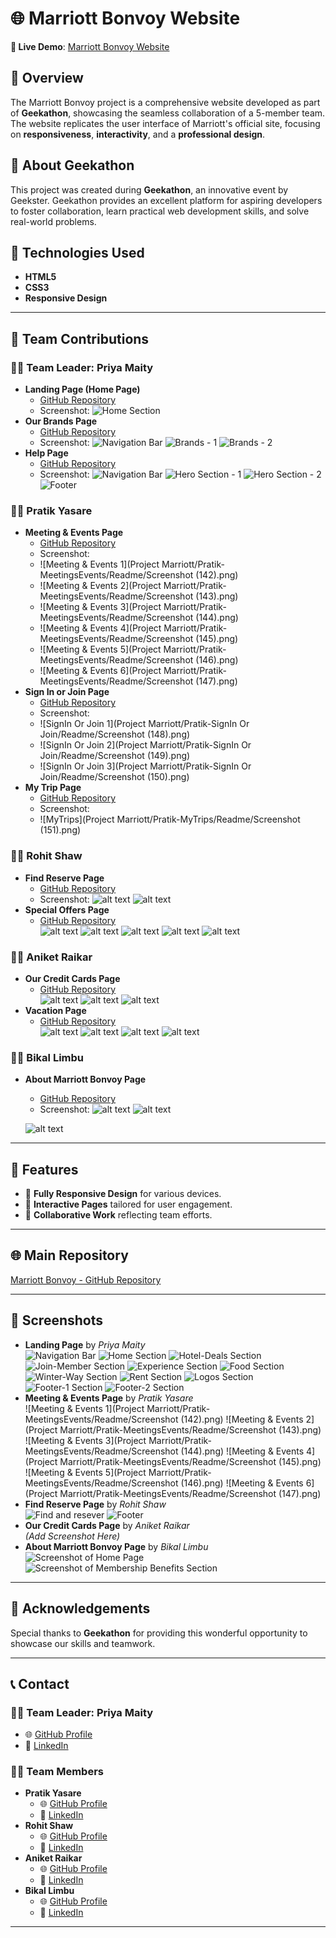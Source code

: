 
# 🌐 Marriott Bonvoy Website  
**🚀 Live Demo**: [Marriott Bonvoy Website](#)  

## 📝 Overview  
The Marriott Bonvoy project is a comprehensive website developed as part of **Geekathon**, showcasing the seamless collaboration of a 5-member team. The website replicates the user interface of Marriott's official site, focusing on **responsiveness**, **interactivity**, and a **professional design**.  

## 🎉 About Geekathon  
This project was created during **Geekathon**, an innovative event by Geekster. Geekathon provides an excellent platform for aspiring developers to foster collaboration, learn practical web development skills, and solve real-world problems.  

## 📂 Technologies Used  
- **HTML5**  
- **CSS3**  
- **Responsive Design**  

---

## 🎯 Team Contributions  

### 👩‍💼 **Team Leader: Priya Maity**  
- **Landing Page (Home Page)**  
  - [GitHub Repository](https://github.com/PriyaMaity/Jw-Marriot)  
  - Screenshot: 
  ![Home Section](Home-section%20Images/Readme_HomePage/Home_section.png)
- **Our Brands Page**  
  - [GitHub Repository](https://github.com/PriyaMaity/Jw-Marriot/tree/main/Project%20Marriott/Priya-OurBrands)  
  - Screenshot: 
  ![Navigation Bar](Project%20Marriott/Priya-OurBrands/Readme_Brands/navbar.png)
  ![Brands - 1](Project%20Marriott/Priya-OurBrands/Readme_Brands/Brands-1.png) 
   ![Brands - 2](Project%20Marriott/Priya-OurBrands/Readme_Brands/Brands-2.png) 
- **Help Page**  
  - [GitHub Repository](https://github.com/PriyaMaity/Jw-Marriot/tree/main/Project%20Marriott/Help)  
  - Screenshot:
  ![Navigation Bar](Images/redmeImage/navBar.png)
  ![Hero Section - 1](Images/redmeImage/heroSection-1.png)
  ![Hero Section - 2](Images/redmeImage/heroSection-2.png)
  ![Footer](Images/redmeImage/footer.png)
  

### 🧑‍💻 **Pratik Yasare**  
- **Meeting & Events Page**  
  - [GitHub Repository](https://github.com/PriyaMaity/Jw-Marriot/tree/main/Project%20Marriott/Pratik-MeetingsEvents)  
  - Screenshot:
  - ![Meeting & Events 1](Project Marriott/Pratik-MeetingsEvents/Readme/Screenshot (142).png)
  - ![Meeting & Events 2](Project Marriott/Pratik-MeetingsEvents/Readme/Screenshot (143).png)
  - ![Meeting & Events 3](Project Marriott/Pratik-MeetingsEvents/Readme/Screenshot (144).png)
  - ![Meeting & Events 4](Project Marriott/Pratik-MeetingsEvents/Readme/Screenshot (145).png)
  - ![Meeting & Events 5](Project Marriott/Pratik-MeetingsEvents/Readme/Screenshot (146).png)
  - ![Meeting & Events 6](Project Marriott/Pratik-MeetingsEvents/Readme/Screenshot (147).png)
- **Sign In or Join Page**  
  - [GitHub Repository](https://github.com/PriyaMaity/Jw-Marriot/tree/main/Project%20Marriott/Pratik-SignIn%20Or%20Join)  
  - Screenshot:
  - ![SignIn Or Join 1](Project Marriott/Pratik-SignIn Or Join/Readme/Screenshot (148).png)
  - ![SignIn Or Join 2](Project Marriott/Pratik-SignIn Or Join/Readme/Screenshot (149).png)
  - ![SignIn Or Join 3](Project Marriott/Pratik-SignIn Or Join/Readme/Screenshot (150).png)
- **My Trip Page**  
  - [GitHub Repository](https://github.com/PriyaMaity/Jw-Marriot/tree/main/Project%20Marriott/Pratik-MyTrips)  
  - Screenshot:
  - ![MyTrips](Project Marriott/Pratik-MyTrips/Readme/Screenshot (151).png)  

### 🧑‍💻 **Rohit Shaw**  
- **Find Reserve Page**  
  - [GitHub Repository](https://github.com/PriyaMaity/Jw-Marriot/tree/main/Project%20Marriott/Rohit-FindReserve)  
  - Screenshot: ![alt text](/Project%20Marriott/Rohit-FindReserve/webpagePreview.png)
  ![alt text](/Project%20Marriott/Rohit-FindReserve/webpagePreview2.png)
- **Special Offers Page**  
  - [GitHub Repository](https://github.com/PriyaMaity/Jw-Marriot/tree/main/Project%20Marriott/Rohit-SpecialOffers)  
  ![alt text](/Project%20Marriott/Rohit-SpecialOffers/heroSection.png)
  ![alt text](/Project%20Marriott/Rohit-SpecialOffers/memberExclusive.png)
  ![alt text](/Project%20Marriott/Rohit-SpecialOffers/popular.png)
  ![alt text](/Project%20Marriott/Rohit-SpecialOffers/exploreTheWorld.png)
  ![alt text](/Project%20Marriott/Rohit-SpecialOffers/specialfooter.png)

### 🧑‍💻 **Aniket Raikar**  
- **Our Credit Cards Page**  
  - [GitHub Repository](#)  
  ![alt text](<Project Marriott/Aniket OurCreditCards/screenshots/Screenshot 2024-11-28 171747.png>)
  ![alt text](<Project Marriott/Aniket OurCreditCards/screenshots/Screenshot 2024-11-28 171811.png>)
  ![alt text](<Project Marriott/Aniket OurCreditCards/screenshots/Screenshot 2024-11-28 171837.png>)
- **Vacation Page**  
  - [GitHub Repository](#)  
    ![alt text](<Project Marriott/Aniket-Vacations/screenshots/Screenshot 2024-11-28 171925.png>)
    ![alt text](<Project Marriott/Aniket-Vacations/screenshots/Screenshot 2024-11-28 171939.png>)
    ![alt text](<Project Marriott/Aniket-Vacations/screenshots/Screenshot 2024-11-28 171953.png>)
    ![alt text](<Project Marriott/Aniket-Vacations/screenshots/Screenshot 2024-11-28 172005.png>)

### 🧑‍💻 **Bikal Limbu**  
- **About Marriott Bonvoy Page**  
  - [GitHub Repository](https://github.com/PriyaMaity/Jw-Marriot/tree/main/Project%20Marriott/Bikal-AboutMariotBonvoy)  
  - Screenshot: ![alt text](<Project Marriott/Bikal-AboutMariotBonvoy/pics/Screenshot (202).png>)
  ![alt text](<Project Marriott/Bikal-AboutMariotBonvoy/pics/Screenshot (203).png>)
  
  ![alt text](<Project Marriott/Bikal-AboutMariotBonvoy/pics/Screenshot (205).png>)

---

## 📜 Features  
- 🌟 **Fully Responsive Design** for various devices.  
- 🌟 **Interactive Pages** tailored for user engagement.  
- 🌟 **Collaborative Work** reflecting team efforts.  

---

## 🌐 Main Repository  
[Marriott Bonvoy - GitHub Repository](https://github.com/PriyaMaity/Jw-Marriot)  

---

## 📸 Screenshots  
- **Landing Page** by *Priya Maity*  
  ![Navigation Bar](Home-section%20Images/Readme_HomePage/navbar.png)
  ![Home Section](Home-section%20Images/Readme_HomePage/Home_section.png)
  ![Hotel-Deals Section](Home-section%20Images/Readme_HomePage/Hotel-Deals_section.png)
  ![Join-Member Section](Home-section%20Images/Readme_HomePage/Member-Section.png)
  ![Experience Section](Home-section%20Images/Readme_HomePage/Exp-Section.png)
  ![Food Section](Home-section%20Images/Readme_HomePage/Food-Section.png)
  ![Winter-Way Section](Home-section%20Images/Readme_HomePage/Winter-Way-Section.png)
  ![Rent Section](Home-section%20Images/Readme_HomePage/Rent-Section.png)
  ![Logos Section](Home-section%20Images/Readme_HomePage/Logos-Section.png)
  ![Footer-1 Section](Home-section%20Images/Readme_HomePage/Footer-1.png)
  ![Footer-2 Section](Home-section%20Images/Readme_HomePage/Footer-2.png)
- **Meeting & Events Page** by *Pratik Yasare*  
  ![Meeting & Events 1](Project Marriott/Pratik-MeetingsEvents/Readme/Screenshot (142).png)
  ![Meeting & Events 2](Project Marriott/Pratik-MeetingsEvents/Readme/Screenshot (143).png)
  ![Meeting & Events 3](Project Marriott/Pratik-MeetingsEvents/Readme/Screenshot (144).png)
  ![Meeting & Events 4](Project Marriott/Pratik-MeetingsEvents/Readme/Screenshot (145).png)
  ![Meeting & Events 5](Project Marriott/Pratik-MeetingsEvents/Readme/Screenshot (146).png)
  ![Meeting & Events 6](Project Marriott/Pratik-MeetingsEvents/Readme/Screenshot (147).png)
- **Find Reserve Page** by *Rohit Shaw*  
  ![Find and resever](/Project%20Marriott/Rohit-FindReserve/webpagePreview.png)
  ![Footer](/Project%20Marriott/Rohit-FindReserve/webpagePreview2.png) 
- **Our Credit Cards Page** by *Aniket Raikar*  
  *(Add Screenshot Here)*  
- **About Marriott Bonvoy Page** by *Bikal Limbu*  
  ![Screenshot of Home Page](pics/Screenshot%20(202).png)
  ![Screenshot of Membership Benefits Section](pics/Screenshot%20(203).png)

---

## 🙌 Acknowledgements  
Special thanks to **Geekathon** for providing this wonderful opportunity to showcase our skills and teamwork.  

---

## 📞 Contact  

### 👩‍💼 **Team Leader: Priya Maity**  
- 🌐 [GitHub Profile](https://github.com/PriyaMaity)  
- 🔗 [LinkedIn](https://www.linkedin.com/in/priya-maity-2a661430a/)  

### 🧑‍💻 **Team Members**  
- **Pratik Yasare**  
  - 🌐 [GitHub Profile](https://github.com/ENZ048)  
  - 🔗 [LinkedIn](https://www.linkedin.com/in/pratik-yesare/)  
- **Rohit Shaw**  
  - 🌐 [GitHub Profile](https://github.com/shawrohit3653)  
  - 🔗 [LinkedIn](https://www.linkedin.com/in/rohit-shaw-a5aaa41b6/)  
- **Aniket Raikar**  
  - 🌐 [GitHub Profile](#)  
  - 🔗 [LinkedIn](#)  
- **Bikal Limbu**  
  - 🌐 [GitHub Profile](https://github.com/Bikalbi)  
  - 🔗 [LinkedIn](https://www.linkedin.com/in/bikal-limbu-930545204/)  

---
